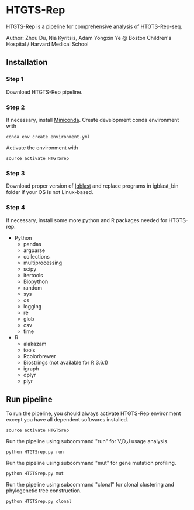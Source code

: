 # HTGTS-Rep
HTGTS-Rep is a pipeline for comprehensive analysis of HTGTS-Rep-seq.

Author: Zhou Du, Nia Kyritsis, Adam Yongxin Ye @ Boston Children's Hospital / Harvard Medical School

## Installation

### Step 1
Download HTGTS-Rep pipeline.

### Step 2
If necessary, install [Miniconda](http://conda.pydata.org/miniconda.html).
Create development conda environment with

    conda env create environment.yml

Activate the environment with

    source activate HTGTSrep

### Step 3
Download proper version of [Igblast](ftp://ftp.ncbi.nih.gov/blast/executables/igblast/release/1.5.0/) and replace programs in igblast_bin folder if your OS is not Linux-based.

### Step 4
If necessary, install some more python and R packages needed for HTGTS-rep:
* Python
  * pandas
  * argparse
  * collections
  * multiprocessing
  * scipy
  * itertools
  * Biopython
  * random
  * sys
  * os
  * logging
  * re
  * glob
  * csv
  * time
* R
  * alakazam
  * tools
  * Rcolorbrewer
  * Biostrings (not available for R 3.6.1)
  * igraph
  * dplyr
  * plyr


## Run pipeline
To run the pipeline, you should always activate HTGTS-Rep environment except you have all dependent softwares installed.

    source activate HTGTSrep

Run the pipeline using subcommand "run" for V,D,J usage analysis.

    python HTGTSrep.py run

Run the pipeline using subcommand "mut" for gene mutation profiling.

    python HTGTSrep.py mut

Run the pipeline using subcommand "clonal" for clonal clustering and phylogenetic tree construction.

    python HTGTSrep.py clonal

